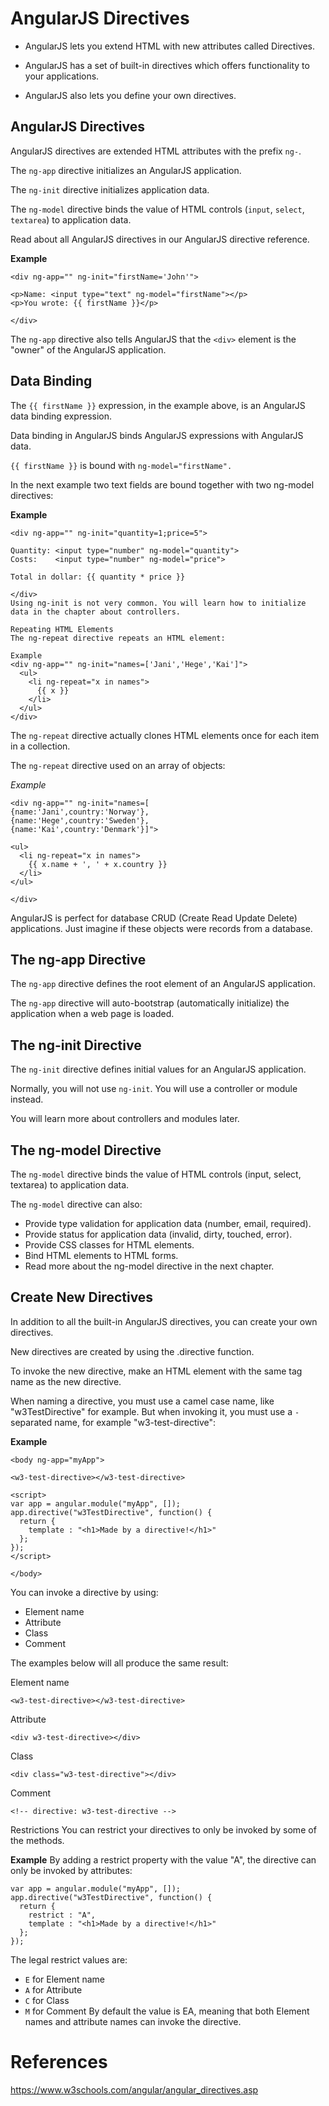 # AngularJS Directives
- AngularJS lets you extend HTML with new attributes called Directives.

- AngularJS has a set of built-in directives which offers functionality to your applications.

- AngularJS also lets you define your own directives.

## AngularJS Directives
AngularJS directives are extended HTML attributes with the prefix `ng-`.

The `ng-app` directive initializes an AngularJS application.

The `ng-init` directive initializes application data.

The `ng-model` directive binds the value of HTML controls (`input`, `select`, `textarea`) to application data.

Read about all AngularJS directives in our AngularJS directive reference.

**Example**
```
<div ng-app="" ng-init="firstName='John'">

<p>Name: <input type="text" ng-model="firstName"></p>
<p>You wrote: {{ firstName }}</p>

</div>
```
The `ng-app` directive also tells AngularJS that the `<div>` element is the "owner" of the AngularJS application.

## Data Binding
The `{{ firstName }}` expression, in the example above, is an AngularJS data binding expression.

Data binding in AngularJS binds AngularJS expressions with AngularJS data.

`{{ firstName }}` is bound with `ng-model="firstName".`

In the next example two text fields are bound together with two ng-model directives:

**Example**
```
<div ng-app="" ng-init="quantity=1;price=5">

Quantity: <input type="number" ng-model="quantity">
Costs:    <input type="number" ng-model="price">

Total in dollar: {{ quantity * price }}

</div>
Using ng-init is not very common. You will learn how to initialize data in the chapter about controllers.

Repeating HTML Elements
The ng-repeat directive repeats an HTML element:

Example
<div ng-app="" ng-init="names=['Jani','Hege','Kai']">
  <ul>
    <li ng-repeat="x in names">
      {{ x }}
    </li>
  </ul>
</div>
```
The `ng-repeat` directive actually clones HTML elements once for each item in a collection.

The `ng-repeat` directive used on an array of objects:

*Example*
```
<div ng-app="" ng-init="names=[
{name:'Jani',country:'Norway'},
{name:'Hege',country:'Sweden'},
{name:'Kai',country:'Denmark'}]">

<ul>
  <li ng-repeat="x in names">
    {{ x.name + ', ' + x.country }}
  </li>
</ul>

</div>
```
AngularJS is perfect for database CRUD (Create Read Update Delete) applications.
Just imagine if these objects were records from a database.

## The ng-app Directive
The `ng-app` directive defines the root element of an AngularJS application.

The `ng-app` directive will auto-bootstrap (automatically initialize) the application when a web page is loaded.

## The ng-init Directive
The `ng-init` directive defines initial values for an AngularJS application.

Normally, you will not use `ng-init`. You will use a controller or module instead.

You will learn more about controllers and modules later.

## The ng-model Directive
The `ng-model` directive binds the value of HTML controls (input, select, textarea) to application data.

The `ng-model` directive can also:

- Provide type validation for application data (number, email, required).
- Provide status for application data (invalid, dirty, touched, error).
- Provide CSS classes for HTML elements.
- Bind HTML elements to HTML forms.
- Read more about the ng-model directive in the next chapter.

## Create New Directives
In addition to all the built-in AngularJS directives, you can create your own directives.

New directives are created by using the .directive function.

To invoke the new directive, make an HTML element with the same tag name as the new directive.

When naming a directive, you must use a camel case name, like "w3TestDirective" for example. But when invoking it, you must use a `-` separated name, for example "w3-test-directive":

**Example**
```
<body ng-app="myApp">

<w3-test-directive></w3-test-directive>

<script>
var app = angular.module("myApp", []);
app.directive("w3TestDirective", function() {
  return {
    template : "<h1>Made by a directive!</h1>"
  };
});
</script>

</body>
```
You can invoke a directive by using:
- Element name
- Attribute
- Class
- Comment

The examples below will all produce the same result:

Element name
```
<w3-test-directive></w3-test-directive>
```
Attribute
```
<div w3-test-directive></div>
```
Class
```
<div class="w3-test-directive"></div>
```
Comment
```
<!-- directive: w3-test-directive -->
```
Restrictions
You can restrict your directives to only be invoked by some of the methods.

**Example**
By adding a restrict property with the value "A", the directive can only be invoked by attributes:
```
var app = angular.module("myApp", []);
app.directive("w3TestDirective", function() {
  return {
    restrict : "A",
    template : "<h1>Made by a directive!</h1>"
  };
});
```
The legal restrict values are:

- `E` for Element name
- `A` for Attribute
- `C` for Class
- `M` for Comment
By default the value is EA, meaning that both Element names and attribute names can invoke the directive.

# References
https://www.w3schools.com/angular/angular_directives.asp
